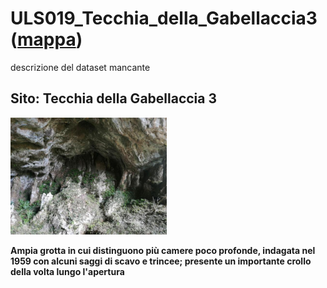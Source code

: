 # ULS019_Tecchia_della_Gabellaccia3 ([mappa](https://umap.openstreetmap.fr/it/map/uls019_tecchia_della_gabellaccia3_1075578?scaleControl=false&miniMap=false&scrollWheelZoom=false&zoomControl=true&editMode=disabled&moreControl=true&searchControl=null&tilelayersControl=null&embedControl=null&datalayersControl=true&onLoadPanel=none&captionBar=false&captionMenus=true))
descrizione del dataset mancante
## Sito: Tecchia della Gabellaccia 3
[<img src='/vignettes/ZqbcD2dz.jpg' width='250'/>](/vignettes/ZqbcD2dz.jpg) 

**Ampia grotta in cui distinguono più camere poco profonde, indagata nel 1959 con alcuni saggi di scavo e trincee; presente un importante crollo della volta lungo l'apertura**
